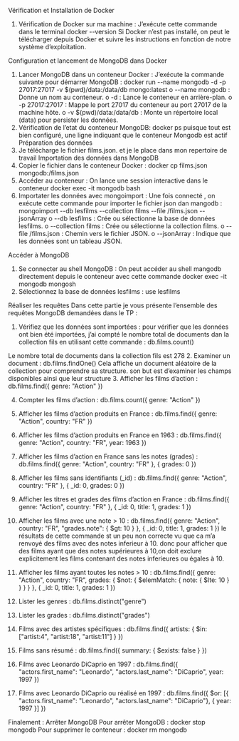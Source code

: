 Vérification et Installation de Docker
1.	Vérification de Docker sur ma machine :
J’exécute cette commande dans le terminal
docker --version
Si Docker n’est pas installé, on peut le télécharger depuis Docker et suivre les instructions en fonction de notre système d’exploitation.

Configuration et lancement de MongoDB dans Docker
1.	Lancer MongoDB dans un conteneur Docker :
J’exécute la commande suivante pour démarrer MongoDB :
docker run --name mongodb -d -p 27017:27017 -v $(pwd)/data:/data/db mongo:latest
o	--name mongodb : Donne un nom au conteneur.
o	-d : Lance le conteneur en arrière-plan.
o	-p 27017:27017 : Mappe le port 27017 du conteneur au port 27017 de la machine hôte.
o	-v $(pwd)/data:/data/db : Monte un répertoire local (data) pour persister les données.
2.	Vérification de l’etat du conteneur MongoDB:
docker ps
puisque tout est bien configuré, une ligne indiquant que le conteneur Mongodb est actif
Préparation des données
1.	Je télécharge le fichier films.json. et je le place dans mon repertoire de travail
Importation des données dans MongoDB
1.	Copier le fichier dans le conteneur Docker :
docker cp films.json mongodb:/films.json
2.	Accéder au conteneur :
On lance une session interactive dans le conteneur
docker exec -it mongodb bash
3.	Importater les données avec mongoimport :
Une fois connecté , on exécute cette commande pour importer le fichier json dan mangodb :
mongoimport --db lesfilms --collection films --file /films.json --jsonArray
o	--db lesfilms : Crée ou sélectionne la base de données lesfilms.
o	--collection films : Crée ou sélectionne la collection films.
o	--file /films.json : Chemin vers le fichier JSON.
o	--jsonArray : Indique que les données sont un tableau JSON.

Accéder à MongoDB
1.	Se connecter au shell MongoDB :
On peut accéder au shell mangodb directement depuis le conteneur avec cette commande
docker exec -it mongodb mongosh
2.	Sélectionnez la base de données lesfilms :
use lesfilms

Réaliser les requêtes
Dans cette partie je vous présente l’ensemble des requêtes MongoDB demandées dans le TP :
1. Vérifiez que les données sont importées :
pour vérifier que les données ont bien été importées, j’ai compté le nombre total de documents dan la collection fils en utilisant cette commande : 
db.films.count()

Le nombre total de documents dans la collection fils est 278
2. Examiner un document :
db.films.findOne()
Cela affiche un document aléatoire de la collection pour comprendre sa structure.
son but est d’examiner les champs disponibles ainsi que leur structure
3. Afficher les films d’action :
db.films.find({ genre: "Action" })

4. Compter les films d’action :
db.films.count({ genre: "Action" })

 

5. Afficher les films d’action produits en France :
db.films.find({ genre: "Action", country: "FR" })

 

6. Afficher les films d’action produits en France en 1963 :
db.films.find({ genre: "Action", country: "FR", year: 1963 })
 
7. Afficher les films d’action en France sans les notes (grades) :
db.films.find({ genre: "Action", country: "FR" }, { grades: 0 })
 
8. Afficher les films sans identifiants (_id) :
db.films.find({ genre: "Action", country: "FR" }, { _id: 0, grades: 0 })
 

9. Afficher les titres et grades des films d’action en France :
db.films.find({ genre: "Action", country: "FR" }, { _id: 0, title: 1, grades: 1 })
 
10. Afficher les films avec une note > 10 :
db.films.find({ genre: "Action", country: "FR", "grades.note": { $gt: 10 } }, { _id: 0, title: 1, grades: 1 })
le résultats de cette commande st un peu non correcte vu que ca m’a renvoyé des films avec des notes inferieur à 10.
donc pour afficher que des films ayant que des notes supérieures à 10,on doit exclure explicitement les films contenant des notes inferieures ou égales à 10.

11. Afficher les films ayant toutes les notes > 10 :
db.films.find({ genre: "Action", country: "FR", grades: { $not: { $elemMatch: { note: { $lte: 10 } } } } }, { _id: 0, title: 1, grades: 1 })

12. Lister les genres :
db.films.distinct("genre")
 
13. Lister les grades :
db.films.distinct("grades")
 
14. Films avec des artistes spécifiques :
db.films.find({ artists: { $in: ["artist:4", "artist:18", "artist:11"] } })

15. Films sans résumé :
db.films.find({ summary: { $exists: false } })

16. Films avec Leonardo DiCaprio en 1997 :
db.films.find({ "actors.first_name": "Leonardo", "actors.last_name": "DiCaprio", year: 1997 })
 

17. Films avec Leonardo DiCaprio ou réalisé en 1997 :
db.films.find({ $or: [{ "actors.first_name": "Leonardo", "actors.last_name": "DiCaprio"}, { year: 1997 }] })

 

Finalement : Arrêter MongoDB
Pour arrêter MongoDB :
docker stop mongodb
Pour supprimer le conteneur :
docker rm mongodb

